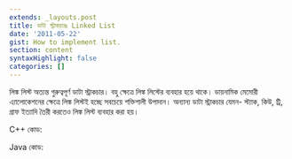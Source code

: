 ```yaml
---
extends: _layouts.post
title: ডাটা স্ট্রাকচারঃ Linked List
date: '2011-05-22'
gist: How to implement list.
section: content
syntaxHighlight: false
categories: []
---
```


লিঙ্ক লিস্ট অত্যন্ত গুরুত্বপূর্ণ ডাটা স্ট্রাকচার। বহু ক্ষেত্রে লিঙ্ক লিস্টের ব্যবহার হয়ে থাকে। ডায়নামিক মেমোরী এ্যালোকেশনের ক্ষেত্রে লিঙ্ক লিস্টই হচ্ছে সবচেয়ে শক্তিশালী উপাদান। অন্যান্য ডাটা স্ট্রাকচার যেমন- স্ট্যাক, কিউ, ট্রি, গ্রাফ ইত্যাদি তৈরী করতেও লিঙ্ক লিস্ট ব্যবহার করা হয়।

C++ কোড:

<script src="https://gist.github.com/milon/c8eecef59c14bc0f9da1171cc70cd54a.js">
</script>

Java কোড:

<script src="https://gist.github.com/milon/2d471c41e61b02346cf0fa125858de2a.js">
</script>

